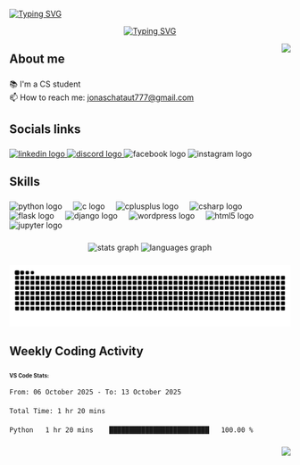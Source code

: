 
<p align="left">
  <a href="https://git.io/typing-svg">
    <img src="https://readme-typing-svg.demolab.com?font=Fira+Code&weight=700&size=30&pause=11500&color=13D22C&width=435&lines=Hii...%F0%9F%91%8B" alt="Typing SVG" />
  </a>
</p>

<p align="center">
  <a href="https://git.io/typing-svg">
    <img src="https://readme-typing-svg.demolab.com?font=Fira+Code&weight=600&size=30&pause=500&color=E8071F&width=700&lines=I'm+Jonash+Chataut;+-+CS+undergrad+-;+Exploring+and+learning+tech+" alt="Typing SVG" />
  </a>
</p>



<img align="right" height="200" src="https://i.pinimg.com/originals/e4/26/70/e426702edf874b181aced1e2fa5c6cde.gif"  />

###

<h2 align="left">About me</h2>

###

<p align="left">
  📚 I'm a CS student<br>
  📫 How to reach me: 
  <a href="mailto:jonaschataut777@gmail.com">jonaschataut777@gmail.com</a>
</p>


###

<h2 align="left">Socials links</h2>

###

<div align="left">
  <a href="https://www.linkedin.com/in/jonash-chataut-a729882b0?utm_source=share&utm_campaign=share_via&utm_content=profile&utm_medium=android_app" target="_blank">
    <img src="https://raw.githubusercontent.com/maurodesouza/profile-readme-generator/master/src/assets/icons/social/linkedin/default.svg" width="52" height="40" alt="linkedin logo"  />
  </a>
  <a href="https://discordapp.com/users/jonac_17" target="_blank">
    <img src="https://raw.githubusercontent.com/maurodesouza/profile-readme-generator/master/src/assets/icons/social/discord/default.svg" width="52" height="40" alt="discord logo"  />
  </a>
  <img src="https://raw.githubusercontent.com/maurodesouza/profile-readme-generator/master/src/assets/icons/social/facebook/default.svg" width="52" height="40" alt="facebook logo"  />
  <img src="https://raw.githubusercontent.com/maurodesouza/profile-readme-generator/master/src/assets/icons/social/instagram/default.svg" width="52" height="40" alt="instagram logo"  />
</div>

###

<h2 align="left">Skills</h2>

###

<div align="left">
  <img src="https://cdn.jsdelivr.net/gh/devicons/devicon/icons/python/python-original.svg" height="40" alt="python logo"  />
  <img width="12" />
  <img src="https://cdn.jsdelivr.net/gh/devicons/devicon/icons/c/c-original.svg" height="40" alt="c logo"  />
  <img width="12" />
  <img src="https://cdn.jsdelivr.net/gh/devicons/devicon/icons/cplusplus/cplusplus-original.svg" height="40" alt="cplusplus logo"  />
  <img width="12" />
  <img src="https://cdn.jsdelivr.net/gh/devicons/devicon/icons/csharp/csharp-original.svg" height="40" alt="csharp logo"  />
  <img width="12" />
  <img src="https://cdn.jsdelivr.net/gh/devicons/devicon/icons/flask/flask-original.svg" height="40" alt="flask logo"  />
  <img width="12" />
  <img src="https://cdn.jsdelivr.net/gh/devicons/devicon/icons/django/django-plain.svg" height="40" alt="django logo"  />
  <img width="12" />
  <img src="https://cdn.jsdelivr.net/gh/devicons/devicon/icons/wordpress/wordpress-original.svg" height="40" alt="wordpress logo"  />
  <img width="12" />
  <img src="https://cdn.jsdelivr.net/gh/devicons/devicon/icons/html5/html5-original.svg" height="40" alt="html5 logo"  />
  <img width="12" />
  <img src="https://cdn.jsdelivr.net/gh/devicons/devicon/icons/jupyter/jupyter-original.svg" height="40" alt="jupyter logo"  />
</div>

###

<div align="center">
  <img src="https://github-readme-stats-gamma-five-48.vercel.app/api?username=jonash-chataut&hide_title=false&hide_rank=false&show_icons=true&include_all_commits=true&count_private=true&disable_animations=false&theme=dracula&locale=en&hide_border=false&order=1" height="150" alt="stats graph"  />
  <img src="https://github-readme-stats-gamma-five-48.vercel.app/api/top-langs?username=jonash-chataut&locale=en&hide_title=false&layout=compact&card_width=320&langs_count=10&theme=dracula&hide_border=false&order=2" height="150" alt="languages graph"  />
</div>

###

<img src="https://raw.githubusercontent.com/jonash-chataut/jonash-chataut/output/snake.svg" alt="Snake animation" />

###

<h2 align="left">Weekly Coding Activity</h2>
<!-- <sub align="left">VS Code Stats</sub> -->
<sub align="left"><b><small>VS Code Stats:</small></b></sub>

<!--START_SECTION:waka-->

```txt
From: 06 October 2025 - To: 13 October 2025

Total Time: 1 hr 20 mins

Python   1 hr 20 mins    █████████████████████████   100.00 %
```

<!--END_SECTION:waka-->

###

<div align="right">
  <img src="https://visitor-badge.laobi.icu/badge?page_id=jonash-chataut.jonash-chataut&"  />
</div>

###
